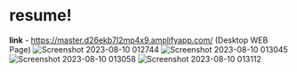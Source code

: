 # resume!
**link** -  https://master.d26ekb7l2mp4x9.amplifyapp.com/  (Desktop WEB Page)
![Screenshot 2023-08-10 012744](https://github.com/mithilreddy369/resume/assets/89974832/6804f09a-35be-4bd3-9da0-71ec2e98f7d4)
![Screenshot 2023-08-10 013045](https://github.com/mithilreddy369/resume/assets/89974832/3dcd620e-dab9-4413-8e55-d8334caf218b)
![Screenshot 2023-08-10 013058](https://github.com/mithilreddy369/resume/assets/89974832/0b22942a-cf49-4612-b60c-2f79998b57f1)
![Screenshot 2023-08-10 013112](https://github.com/mithilreddy369/resume/assets/89974832/4d766ca7-6416-47e9-8fd2-79a535c54665)

